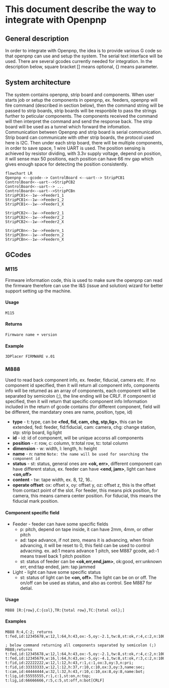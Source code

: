 # This document describe the way to integrate with Openpnp

## General description
In order to integrate with Openpnp, the idea is to provide various G code so that openpnp can use and setup the system. The serial text interface will be used. There are several gcodes currently needed for integration. In the description below, square bracket [] means optional, {} means parameter. 

## System architecture
The system contains openpnp, strip board and components. When user starts job or setup the components in openpnp, ex. feeders, openpnp will fire command (described in section below), then the command string will be passed to strip boards, strip boards will be responbile to pass the strings further to peticular components. The components received the command will then interpret the command and send the response back. The strip board will be used as a tunnel which forward the infomation.
Communication between Openpnp and strip board is serial communication. Strip board can communicate with other strip boards, the protocol used here is I2C. Then under each strip board, there will be multiple components, in order to save space, 1 wire UART is used. The position sensing is achieved by resistor dividing, with 3.3v supply voltage, depend on position, it will sense max 50 positions, each position can have 66 mv gap which gives enough space for detecting the position consistently.

```mermaid
flowchart LR
Openpnp <--gcode--> ControlBoard <--uart--> StripPCB1
ControlBoard<--uart-->StripPCB2
ControlBoard<--uart--> ...
ControlBoard<--uart-->StripPCBn
StripPCB1<--1w-->Feeder1_1
StripPCB1<--1w-->Feeder1_2
StripPCB1<--1w-->Feeder1_X

StripPCB2<--1w-->Feeder2_1
StripPCB2<--1w-->Feeder2_2
StripPCB2<--1w-->Feeder2_X

StripPCBn<--1w-->Feedern_1
StripPCBn<--1w-->Feedern_2
StripPCBn<--1w-->Feedern_X

```

## GCodes
### M115
Firmware information code, this is used to make sure the openpnp can read the firmware therefore can use the I&S (issue and solution) wizard for better support setting up the machine.
  #### Usage
  ```
  M115
  ```
  #### Returns 
  ```
  Firmware name + version
  ```
  #### Example
  ```
  3DPlacer FIRMWARE v.01
  ```

### M888
Used to read back component info, ex. feeder, fiducial, camera etc. If no component id specified, then it will return all component info, components info will be returned as an array of components, each component will be separated by semicolon (;), the line ending will be CRLF.
  If component id specified, then it will return that specific component info
  Information included in the return of gcode contains (for different component, field will be different, the mandatary ones are name, position, type, id)
  
  * **type** - t: type, can be **<fed, fid, cam, chg, stp,lig>**, this can be extended, fed: feeder, fid:fiducial, cam: camera, chg: change station, stp: strip board, lig:light
  * **id** - id: id of component, will be unique accorss all components
  * **position**  - r: row, c: column, tr:total row, tc: total column
  * **dimension** - w: width, l: length, h: height
  * **name** - n: name ```Note: the name will be used for searching the component id```
  * **status** - st: status, general ones are **<ok, err>**, different component can have different status, ex. feeder can have **<end, jam>**, light can have **<on,off>**
  * **content** - tw: tape width, ex. 8, 12, 16..
  * **operate offset**: ox: offset x, oy: offset y, oz: offset z, this is the offset from contact point of the slot. For feeder, this means pick position, for camera, this means camera center position. For fiducial, this means the fiducial mark position.


 
  #### Component specific field
  * Feeder - feeder can have some specific fields
    * p: pitch, depend on tape inside, it can have 2mm, 4mm, or other pitch
    * ad: tape advance, if not zero, means it is advancing, when finish advancing, it will be reset to 0,  this field can be used to control advacning. ex. ad:1 means advance 1 pitch, see M887 gcode, ad:-1 means travel back 1 pitch position
    * st: status of feeder can be **<ok,err,end,jam>**, ok:good, err:unknown err, end:tap ended, jam: tap jammed
  * Light - light can have some specific status
    * st: status of light can be **<on, off>**. The light can be on or off. The on/off can be used as status, and also as control. See M887 for detial.
   
  #### Usage
  ```
  M888 [R:{row},C:{col},TR:{total row},TC:{total col};]
  ```
  #### Examples  
  ```
  M888 R:4,C:2; returns t:fed,id:12345678,w:12,l:64,h:43,ox:-5,oy:-2.1,tw:8,st:ok,r:4,c:2,n:100kohm

  ; below command returning all components separated by semicolon (;)
  M888;returns t:fed,id:12345678,w:12,l:64,h:43,ox:-5,oy:-2.1,tw:8,st:ok,r:4,c:2,n:100kohm; t:fed,id:12345679,w:16,l:64,h:43,ox:-5,oy:-4.1,tw:8,st:ok,r:3,c:2,n:100uf; t:fid,id:22222222,w:12,l:12,h:43,r:1,c:1,ox:3,oy:3,n:pri; t:fid,id:33333333,w:12,l:12,h:37,r:10,c:10,ox:3,oy:3,name:sec; t:cam,id:44444444,w:32,l:32,h:43,r:10,c:10,ox:8,oy:8,name:bot; t:lig,id:55555555,r:1,c:1,st:on,n:top; t:lig,id:66666666,r:5,c:5,st:off,n:bot[CRLF]
  ```
